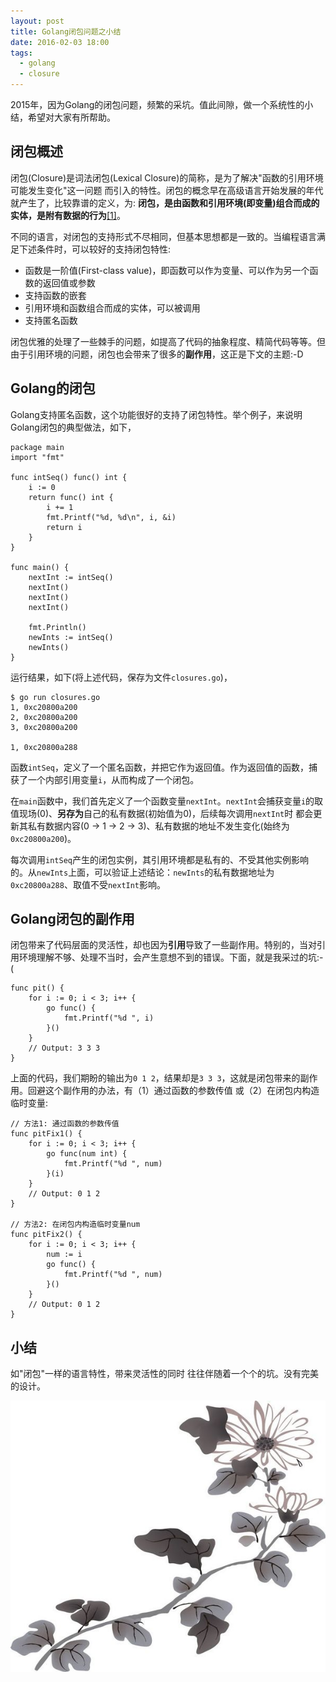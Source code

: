 ```yaml
---
layout: post
title: Golang闭包问题之小结
date: 2016-02-03 18:00
tags:
  - golang
  - closure
---
```


2015年，因为Golang的闭包问题，频繁的采坑。值此间隙，做一个系统性的小结，希望对大家有所帮助。

## 闭包概述

闭包(Closure)是词法闭包(Lexical Closure)的简称，是为了解决"函数的引用环境可能发生变化"这一问题 而引入的特性。闭包的概念早在高级语言开始发展的年代就产生了，比较靠谱的定义，为: **闭包，是由函数和引用环境(即变量)组合而成的实体，是附有数据的行为**[[1]](http://www.ibm.com/developerworks/cn/linux/l-cn-closure/index.html)。

不同的语言，对闭包的支持形式不尽相同，但基本思想都是一致的。当编程语言满足下述条件时，可以较好的支持闭包特性:

+ 函数是一阶值(First-class value)，即函数可以作为变量、可以作为另一个函数的返回值或参数
+ 支持函数的嵌套
+ 引用环境和函数组合而成的实体，可以被调用
+ 支持匿名函数

闭包优雅的处理了一些棘手的问题，如提高了代码的抽象程度、精简代码等等。但由于引用环境的问题，闭包也会带来了很多的**副作用**，这正是下文的主题:-D

## Golang的闭包
Golang支持匿名函数，这个功能很好的支持了闭包特性。举个例子，来说明Golang闭包的典型做法，如下，

	package main
	import "fmt"

	func intSeq() func() int {
		i := 0
		return func() int {
			i += 1
			fmt.Printf("%d, %d\n", i, &i)
			return i
		}
	}

	func main() {
		nextInt := intSeq()
		nextInt()
		nextInt()
		nextInt()

		fmt.Println()
		newInts := intSeq()
		newInts()
	}


运行结果，如下(将上述代码，保存为文件`closures.go`)，

	$ go run closures.go
	1, 0xc20800a200
	2, 0xc20800a200
	3, 0xc20800a200

	1, 0xc20800a288


函数`intSeq`，定义了一个匿名函数，并把它作为返回值。作为返回值的函数，捕获了一个内部引用变量`i`，从而构成了一个闭包。

在`main`函数中，我们首先定义了一个函数变量`nextInt`。`nextInt`会捕获变量`i`的取值现场(0)、**另存为**自己的私有数据(初始值为0)，后续每次调用`nextInt`时 都会更新其私有数据内容(0 -> 1 -> 2 -> 3)、私有数据的地址不发生变化(始终为`0xc20800a200`)。

每次调用`intSeq`产生的闭包实例，其引用环境都是私有的、不受其他实例影响的。从`newInts`上面，可以验证上述结论：`newInts`的私有数据地址为`0xc20800a288`、取值不受`nextInt`影响。

## Golang闭包的副作用
闭包带来了代码层面的灵活性，却也因为**引用**导致了一些副作用。特别的，当对引用环境理解不够、处理不当时，会产生意想不到的错误。下面，就是我采过的坑:-(

	func pit() {
		for i := 0; i < 3; i++ {
			go func() {
				fmt.Printf("%d ", i)
			}()
		}
		// Output: 3 3 3
	}


上面的代码，我们期盼的输出为`0 1 2`，结果却是`3 3 3`，这就是闭包带来的副作用。回避这个副作用的办法，有（1）通过函数的参数传值 或（2）在闭包内构造临时变量:

	// 方法1: 通过函数的参数传值
	func pitFix1() {
		for i := 0; i < 3; i++ {
			go func(num int) {
				fmt.Printf("%d ", num)
			}(i)
		}
		// Output: 0 1 2
	}

	// 方法2: 在闭包内构造临时变量num
	func pitFix2() {
		for i := 0; i < 3; i++ {
			num := i
			go func() {
				fmt.Printf("%d ", num)
			}()
		}
		// Output: 0 1 2
	}

## 小结
如"闭包"一样的语言特性，带来灵活性的同时 往往伴随着一个个的坑。没有完美的设计。

![chrysanthemum.jpg](https://raw.githubusercontent.com/niean/niean.common.store/master/images/front-cover/chrysanthemum.jpg)
